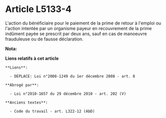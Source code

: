# Article L5133-4

L'action du bénéficiaire pour le paiement de la prime de retour à l'emploi ou l'action intentée par un organisme payeur en
recouvrement de la prime indûment payée se prescrit par deux ans, sauf en cas de manoeuvre frauduleuse ou de fausse
déclaration.

**Nota:**



**Liens relatifs à cet article**

	**Liens**:

	  - DEPLACE: Loi n°2008-1249 du 1er décembre 2008 - art. 8

	**Abrogé par**:

	  - Loi n°2010-1657 du 29 décembre 2010 - art. 202 (V)

	**Anciens textes**:

	  - Code du travail - art. L322-12 (AbD)
